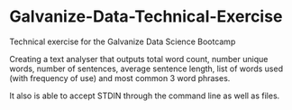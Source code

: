 # Galvanize-Data-Technical-Exercise
Technical exercise for the Galvanize Data Science Bootcamp

Creating a text analyser that outputs total word count, number unique words, number of sentences, average sentence length, list of words used (with frequency of use) and most common 3 word phrases. 

It also is able to accept STDIN through the command line as well as files. 
